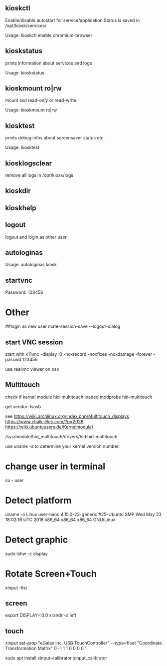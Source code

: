 ## kioskctl
Enable/disable autostart for service/application
Status is saved in /opt/kiosk/services/

Usage: 
kioskctl enable chromium-browser


## kioskstatus
prints information about services and logs

Usage:
kioskstatus


## kioskmount ro|rw
mount ssd read-only or read-write

Usage:
kioskmount ro|rw


## kiosktest
prints debug infos about screensaver status etc.

Usage:
kiosktest


## kiosklogsclear
remove all logs in /opt/kiosk/logs


## kioskdir


## kioskhelp


## logout
logout and login as other user


## autologinas
Usage:
autologinas kiosk

## startvnc
Password: 123456



# Other
##login as new user
mate-session-save --logout-dialog

## start VNC session
start with 
x11vnc -display :0 -noxrecord -noxfixes -noxdamage -forever -passwd 123456

use realvnc viewer on osx


## Multitouch
check if kernel module hid-multitouch loaded
modprobe hid-multitouch

get vendor:
lsusb

see 
    https://wiki.archlinux.org/index.php/Multitouch_displays
    https://www.chalk-elec.com/?p=2028
    https://wiki.ubuntuusers.de/Kernelmodule/

/sys/module/hid_multitouch/drivers/hid\:hid-multitouch

use uname -a to determine your kernel version number. 


# change user in terminal
su - user

# Detect platform
uname -a
Linux user-nano 4.15.0-23-generic #25-Ubuntu SMP Wed May 23 18:02:16 UTC 2018 x86_64 x86_64 x86_64 GNU/Linux

# Detect graphic
sudo lshw -c display

# Rotate Screen+Touch

xinput -list

## screen
export DISPLAY=:0.0
xrandr -o left
## touch
xinput set-prop "eGalax Inc. USB TouchController" --type=float "Coordinate Transformation Matrix" 0 -1 1 1 0 0 0 0 1

sudo apt install xinput-calibrator
xinput_calibrator
